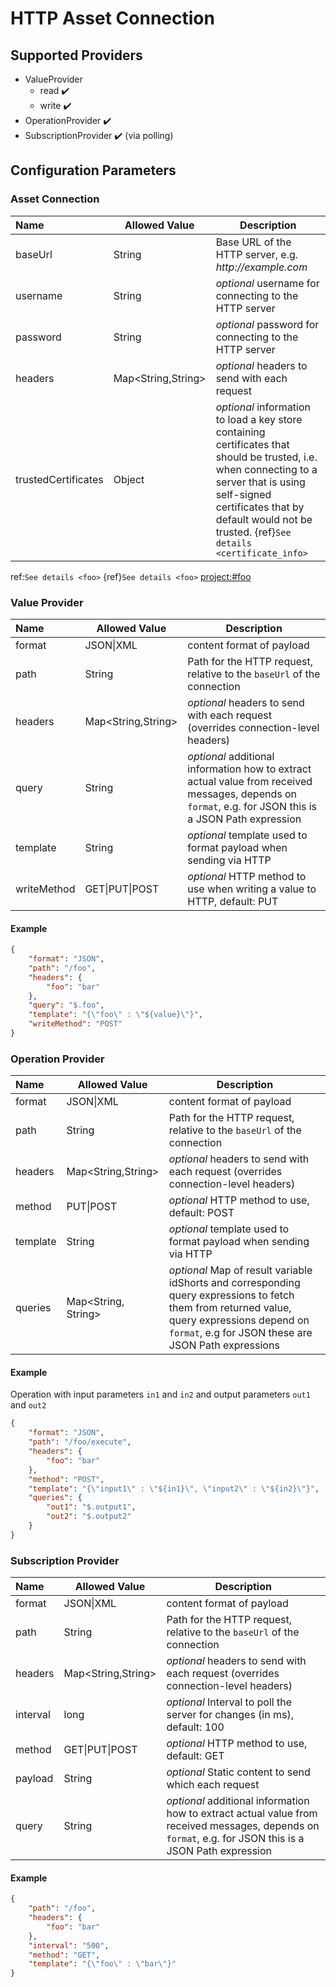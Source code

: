 # HTTP Asset Connection

## Supported Providers

-   ValueProvider
    -   read ✔️
	-   write ✔️
-   OperationProvider ✔️
-   SubscriptionProvider ✔️ (via polling)

## Configuration Parameters

### Asset Connection

| Name | Allowed Value | Description |
|:--| -- | -- |
| baseUrl | String | Base URL of the HTTP server, e.g. _http://example.com_ |
| username | String | _optional_ username for connecting to the HTTP server |
| password | String | _optional_ password for connecting to the HTTP server |
| headers | Map<String,String> | _optional_ headers to send with each request |
| trustedCertificates | Object | _optional_  information to load a key store containing certificates that should be trusted, i.e. when connecting to a server that is using self-signed certificates that by default would not be trusted. {ref}`See details <certificate_info>` |

ref:`See details <foo>`
{ref}`See details <foo>`
<project:#foo>
[](#foo)

### Value Provider

| Name | Allowed Value | Description |
|:--| -- | -- |
| format | JSON\|XML | content format of payload |
| path | String | Path for the HTTP request, relative to the `baseUrl` of the connection |
| headers | Map<String,String> | _optional_ headers to send with each request (overrides connection-level headers) |
| query | String | _optional_ additional information how to extract actual value from received messages, depends on `format`, e.g. for JSON this is a JSON Path expression |
| template | String | _optional_ template used to format payload when sending via HTTP |
| writeMethod | GET\|PUT\|POST | _optional_ HTTP method to use when writing a value to HTTP, default: PUT |

#### Example

```json
{
	"format": "JSON",
	"path": "/foo",
	"headers": {
		"foo": "bar"
	},
	"query": "$.foo",
	"template": "{\"foo\" : \"${value}\"}",
	"writeMethod": "POST"
}
```

### Operation Provider

| Name | Allowed Value | Description |
|:--| -- | -- |
| format | JSON\|XML | content format of payload |
| path | String | Path for the HTTP request, relative to the `baseUrl` of the connection |
| headers | Map<String,String> | _optional_ headers to send with each request (overrides connection-level headers) |
| method | PUT\|POST | _optional_ HTTP method to use, default: POST |
| template | String | _optional_ template used to format payload when sending via HTTP |
| queries | Map<String, String> | _optional_ Map of result variable idShorts and corresponding query expressions to fetch them from returned value, query expressions depend on `format`, e.g for JSON these are JSON Path expressions |


#### Example

Operation with input parameters `in1` and `in2` and output parameters `out1` and `out2`

```json
{
	"format": "JSON",
	"path": "/foo/execute",
	"headers": {
		"foo": "bar"
	},
	"method": "POST",	
	"template": "{\"input1\" : \"${in1}\", \"input2\" : \"${in2}\"}",
	"queries": {
		"out1": "$.output1",
		"out2": "$.output2"
	}
}
```

### Subscription Provider

| Name | Allowed Value | Description |
|:--| -- | -- |
| format | JSON\|XML | content format of payload |
| path | String | Path for the HTTP request, relative to the `baseUrl` of the connection |
| headers | Map<String,String> | _optional_ headers to send with each request (overrides connection-level headers) |
| interval | long | _optional_ Interval to poll the server for changes (in ms), default: 100 |
| method | GET\|PUT\|POST | _optional_ HTTP method to use, default: GET |
| payload | String | _optional_ Static content to send which each request |
| query | String | _optional_ additional information how to extract actual value from received messages, depends on `format`, e.g. for JSON this is a JSON Path expression |


#### Example

```json
{
	"path": "/foo",
	"headers": {
		"foo": "bar"
	},
	"interval": "500",
	"method": "GET",
	"template": "{\"foo\" : \"bar\"}"
}
```
